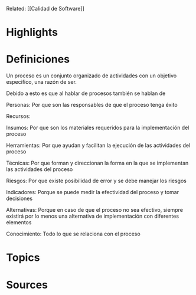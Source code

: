 Related: [[Calidad de Software]]
# Highlights

# Definiciones
Un proceso es un conjunto organizado de actividades con un objetivo especifico, una razón de ser.

Debido a esto es que al hablar de procesos también se hablan de 

Personas: Por que son las responsables de que el proceso tenga éxito

Recursos:

Insumos: Por que son los materiales requeridos para la implementación del proceso

Herramientas: Por que ayudan y facilitan la ejecución de las actividades del proceso

Técnicas: Por que forman y direccionan la forma en la que se implementan las actividades del proceso

Riesgos: Por que existe posibilidad de error y se debe manejar los riesgos

Indicadores: Porque se puede medir la efectividad del proceso y tomar decisiones

Alternativas: Porque en caso de que el proceso no sea efectivo, siempre existirá por lo menos una alternativa de implementación con diferentes elementos

Conocimiento: Todo lo que se relaciona con el proceso 
# Topics
# Sources
